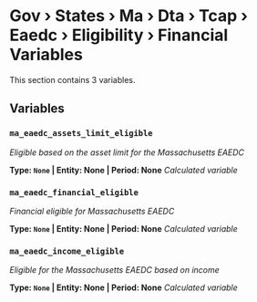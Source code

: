# Gov › States › Ma › Dta › Tcap › Eaedc › Eligibility › Financial Variables

This section contains 3 variables.

## Variables

### `ma_eaedc_assets_limit_eligible`
*Eligible based on the asset limit for the Massachusetts EAEDC*

**Type: `None` | Entity: None | Period: None**
*Calculated variable*

### `ma_eaedc_financial_eligible`
*Financial eligible for Massachusetts EAEDC*

**Type: `None` | Entity: None | Period: None**
*Calculated variable*

### `ma_eaedc_income_eligible`
*Eligible for the Massachusetts EAEDC based on income*

**Type: `None` | Entity: None | Period: None**
*Calculated variable*
